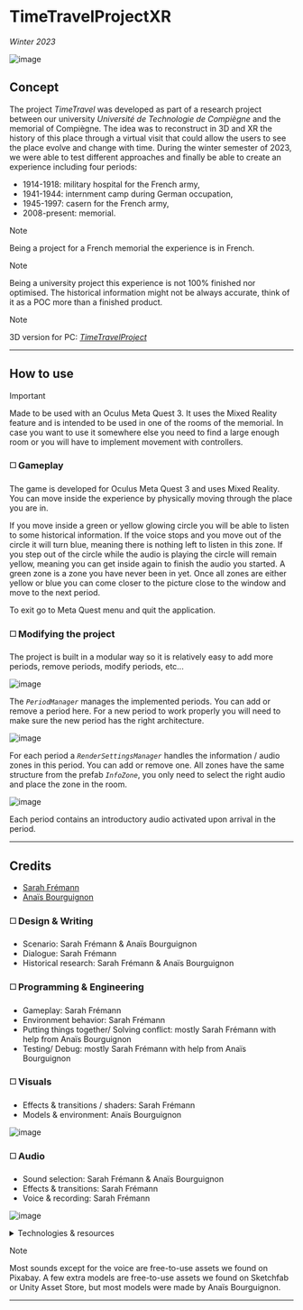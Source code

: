 # TimeTravelProjectXR

*Winter 2023*

![image](ReadMeResources/Preview.png)

## Concept

The project *TimeTravel* was developed as part of a research project between our university *Université de Technologie de Compiègne* and the memorial of Compiègne. The idea was to reconstruct in 3D and XR the history of this place through a virtual visit that could allow the users to see the place evolve and change with time. During the winter semester of 2023, we were able to test different approaches and finally be able to create an experience including four periods: 
- 1914-1918: military hospital for the French army,
- 1941-1944: internment camp during German occupation,
- 1945-1997: casern for the French army,
- 2008-present: memorial.

> [!NOTE]  
> Being a project for a French memorial the experience is in French.

> [!NOTE]  
> Being a university project this experience is not 100% finished nor optimised. The historical information might not be always accurate, think of it as a POC more than a finished product.

> [!NOTE] 
> 3D version for PC: [*TimeTravelProject*](https://github.com/sfremann/TimeTravelProject)

---

## How to use

> [!IMPORTANT]  
> Made to be used with an Oculus Meta Quest 3. It uses the Mixed Reality feature and is intended to be used in one of the rooms of the memorial. In case you want to use it somewhere else you need to find a large enough room or you will have to implement movement with controllers.

### ◻️ Gameplay

The game is developed for Oculus Meta Quest 3 and uses Mixed Reality. You can move inside the experience by physically moving through the place you are in.    
  
If you move inside a green or yellow glowing circle you will be able to listen to some historical information. If the voice stops and you move out of the circle it will turn blue, meaning there is nothing left to listen in this zone. If you step out of the circle while the audio is playing the circle will remain yellow, meaning you can get inside again to finish the audio you started. A green zone is a zone you have never been in yet. Once all zones are either yellow or blue you can come closer to the picture close to the window and move to the next period.

To exit go to Meta Quest menu and quit the application.

### ◻️ Modifying the project

The project is built in a modular way so it is relatively easy to add more periods, remove periods, modify periods, etc... 

![image](ReadMeResources/PeriodManager.png)

The *`PeriodManager`* manages the implemented periods. You can add or remove a period here. For a new period to work properly you will need to make sure the new period has the right architecture.

![image](ReadMeResources/RenderSettingsManager.png)

For each period a *`RenderSettingsManager`* handles the information / audio zones in this period. You can add or remove one. All zones have the same structure from the prefab *`InfoZone`*, you only need to select the right audio and place the zone in the room.

![image](ReadMeResources/PeriodIntroduction.png)

Each period contains an introductory audio activated upon arrival in the period.

---

## Credits

- [Sarah Frémann](https://github.com/sfremann)
- [Anaïs Bourguignon](https://github.com/plinkakko)


### ◻️ Design & Writing

- Scenario: Sarah Frémann & Anaïs Bourguignon
- Dialogue: Sarah Frémann
- Historical research: Sarah Frémann & Anaïs Bourguignon

### ◻️ Programming & Engineering

- Gameplay: Sarah Frémann
- Environment behavior: Sarah Frémann
- Putting things together/ Solving conflict: mostly Sarah Frémann with help from Anaïs Bourguignon
- Testing/ Debug: mostly Sarah Frémann with help from Anaïs Bourguignon

### ◻️ Visuals

- Effects & transitions / shaders: Sarah Frémann
- Models & environment: Anaïs Bourguignon

![image](ReadMeResources/Shader.png)

### ◻️ Audio 

- Sound selection: Sarah Frémann & Anaïs Bourguignon
- Effects & transitions: Sarah Frémann
- Voice & recording: Sarah Frémann

![image](ReadMeResources/SoundZones.png)

<details>
  <summary>Technologies & resources</summary>

  - Unity 2022.3.4f1
  - Audacity
  - Blender
</details>

> [!NOTE] 
> Most sounds except for the voice are free-to-use assets we found on Pixabay. A few extra models are free-to-use assets we found on Sketchfab or Unity Asset Store, but most models were made by Anaïs Bourguignon.

---